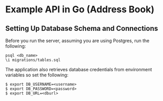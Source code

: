 # Example API in Go (Address Book)

## Setting Up Database Schema and Connections

Before you run the server, assuming you are using Postgres, run the following:

```
psql <db_name>
\i migrations/tables.sql
```

The application also retrieves database credentials from environment variables so set the following:

```
$ export DB_USERNAME=<username>
$ export DB_PASSWORD=<password>
$ export DB_URL=<dburl>
```
